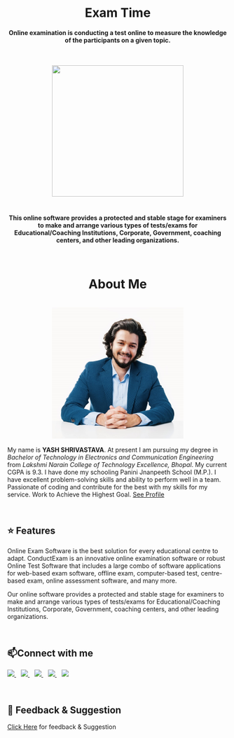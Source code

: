 <b><h1 align="center">Exam Time</h1></b>

<h4 align="center">Online examination is conducting a test online to measure the knowledge of the participants on a given topic.</h4>

&nbsp;&nbsp;&nbsp;&nbsp;&nbsp;&nbsp;
<div align= "center"><img src="https://www.pinclipart.com/picdir/big/388-3886471_online-exam-system-boy-pic-study-png-clipart.png" width="300" height="300"/></div> 
  &nbsp;&nbsp;&nbsp;&nbsp;&nbsp;&nbsp;&nbsp;&nbsp;&nbsp;&nbsp;&nbsp;&nbsp;&nbsp;&nbsp;&nbsp;&nbsp;&nbsp;&nbsp;&nbsp;&nbsp;&nbsp;&nbsp;&nbsp;&nbsp;&nbsp;&nbsp;&nbsp;&nbsp;&nbsp;&nbsp;&nbsp;&nbsp;&nbsp;&nbsp;&nbsp;


<h4 align="center">This online software provides a protected and stable stage for examiners to make and arrange various types of tests/exams for Educational/Coaching Institutions, Corporate, Government, coaching centers, and other leading organizations.</h4>




&nbsp;&nbsp;&nbsp;&nbsp;&nbsp;&nbsp;&nbsp;&nbsp;&nbsp;&nbsp;&nbsp;&nbsp;&nbsp;&nbsp;&nbsp;&nbsp;&nbsp;&nbsp;&nbsp;&nbsp;&nbsp;&nbsp;&nbsp;&nbsp;&nbsp;&nbsp;&nbsp;&nbsp;&nbsp;&nbsp;&nbsp;&nbsp;&nbsp;&nbsp;&nbsp;

<h1 align="center">About Me</h1>
&nbsp;&nbsp;&nbsp;&nbsp;&nbsp;&nbsp;&nbsp;&nbsp;&nbsp;&nbsp;&nbsp;&nbsp;&nbsp;&nbsp;&nbsp;&nbsp;&nbsp;&nbsp;&nbsp;&nbsp;&nbsp;&nbsp;&nbsp;&nbsp;&nbsp;&nbsp;&nbsp;&nbsp;&nbsp;&nbsp;&nbsp;&nbsp;&nbsp;&nbsp;&nbsp;
<div align= "center"><img src="Exam Management System/My Image.jpg" width="300" height="300"/>

</div> 


My name is **YASH SHRIVASTAVA**. At present I am pursuing my degree in *Bachelor of Technology in Electronics and Communication Engineering* from *Lakshmi Narain College of Technology Excellence, Bhopal*. My current CGPA is 9.3. I have done my schooling Panini Jnanpeeth School (M.P.). I have excellent problem-solving skills and ability to perform well in a team. Passionate of coding and contribute for the best with my skills for my service. Work to Achieve the Highest Goal. [See Profile](https://www.linkedin.com/in/yash-shrivastava-a116a81b3/) 



&nbsp;&nbsp;&nbsp;&nbsp;&nbsp;&nbsp;&nbsp;&nbsp;&nbsp;&nbsp;&nbsp;&nbsp;&nbsp;&nbsp;&nbsp;&nbsp;&nbsp;&nbsp;&nbsp;&nbsp;&nbsp;&nbsp;&nbsp;&nbsp;&nbsp;&nbsp;&nbsp;&nbsp;&nbsp;&nbsp;&nbsp;&nbsp;&nbsp;&nbsp;&nbsp;&nbsp;&nbsp;&nbsp;&nbsp;&nbsp;&nbsp;&nbsp;&nbsp;&nbsp;&nbsp;&nbsp;&nbsp;&nbsp;&nbsp;&nbsp;&nbsp;&nbsp;&nbsp;&nbsp;&nbsp;&nbsp;&nbsp;&nbsp;&nbsp;&nbsp;&nbsp;&nbsp;&nbsp;&nbsp;&nbsp;&nbsp;&nbsp;&nbsp;&nbsp;&nbsp;&nbsp;&nbsp;&nbsp;&nbsp;&nbsp;&nbsp;
## :star: Features

Online Exam Software is the best solution for every educational centre to adapt. ConductExam is an innovative online examination software or robust Online Test Software that includes a large combo of software applications for web-based exam software, offline exam, computer-based test, centre-based exam, online assessment software, and many more.


Our online software provides a protected and stable stage for examiners to make and arrange various types of tests/exams for Educational/Coaching Institutions, Corporate, Government, coaching centers, and other leading organizations.

&nbsp;&nbsp;&nbsp;&nbsp;&nbsp;&nbsp;&nbsp;&nbsp;&nbsp;&nbsp;&nbsp;&nbsp;&nbsp;&nbsp;&nbsp;&nbsp;&nbsp;&nbsp;&nbsp;&nbsp;&nbsp;&nbsp;&nbsp;&nbsp;&nbsp;&nbsp;&nbsp;&nbsp;&nbsp;&nbsp;&nbsp;&nbsp;&nbsp;&nbsp;&nbsp;&nbsp;&nbsp;&nbsp;&nbsp;&nbsp;&nbsp;&nbsp;&nbsp;&nbsp;&nbsp;&nbsp;&nbsp;&nbsp;&nbsp;&nbsp;&nbsp;&nbsp;&nbsp;&nbsp;&nbsp;&nbsp;&nbsp;&nbsp;&nbsp;&nbsp;&nbsp;&nbsp;&nbsp;&nbsp;&nbsp;&nbsp;&nbsp;&nbsp;&nbsp;&nbsp;&nbsp;&nbsp;&nbsp;&nbsp;&nbsp;&nbsp;


## 📫Connect with me
  <a href="https://twitter.com/BitterAsTruth">
    <img width="30px" src="https://www.vectorlogo.zone/logos/twitter/twitter-official.svg" />
  </a>&ensp;
  <a href="https://www.linkedin.com/in/yash-shrivastava-a116a81b3/">
    <img width="30px" src="https://www.vectorlogo.zone/logos/linkedin/linkedin-icon.svg" />
  </a>&ensp;
  <a href="https://www.instagram.com/yash_shrivastava_official/">
    <img width="30px" src="https://www.vectorlogo.zone/logos/instagram/instagram-icon.svg" />
  </a>&ensp;
  <a href="https://api.whatsapp.com/send?phone=918109369496&text=Hey%20my%20name%20is.......">
    <img width="30px" src="https://www.vectorlogo.zone/logos/whatsapp/whatsapp-icon.svg" />
  </a>&ensp;
  <a href="https://www.youtube.com/c/YashShrivastava92">
    <img width="30px" src="https://www.vectorlogo.zone/logos/youtube/youtube-icon.svg" />
  </a>

  
  &nbsp;&nbsp;&nbsp;&nbsp;&nbsp;&nbsp;&nbsp;&nbsp;&nbsp;&nbsp;&nbsp;&nbsp;&nbsp;&nbsp;&nbsp;&nbsp;&nbsp;&nbsp;&nbsp;&nbsp;&nbsp;&nbsp;&nbsp;&nbsp;&nbsp;&nbsp;&nbsp;&nbsp;&nbsp;&nbsp;&nbsp;&nbsp;&nbsp;&nbsp;&nbsp;
##  📝  Feedback & Suggestion
[Click Here](https://docs.google.com/forms/d/e/1FAIpQLSf-VH2DUtYlXVTT0uU2X1nL2mYDtEtYwKaSoOsS-TdR3grEvw/viewform) for feedback & Suggestion
